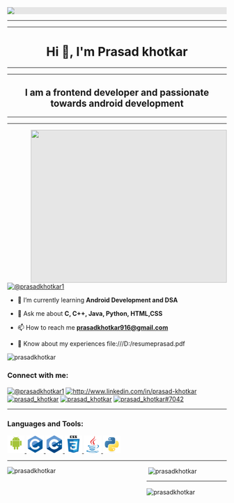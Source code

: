 <img style="display: block;-webkit-user-select: none;margin: auto;cursor: zoom-in;background-color: hsl(0, 0%, 90%);" src="https://shailendraweb.com/wp-content/uploads/2019/01/android-app-banner-1.jpg">
<hr>
<hr>
<h1 align="center"><b>Hi 👋, I'm Prasad khotkar</b></h1>
<hr>
<hr>
<h2 align="center"></b>I am a frontend developer and passionate towards android development</b></h2>
<hr>
<hr>


<img style="display: block;-webkit-user-select: none;margin: auto;background-color: hsl(0, 0%, 90%);" src="https://media2.giphy.com/media/qgQUggAC3Pfv687qPC/giphy.gif?cid=790b76115ff225cc39b6bef71b70bb8b824b6e5f3d016d7f&rid=giphy.gif&ct=g" height="350px" width="450px" align="right">
<p align="left" > <a href="https://twitter.com/@prasadkhotkar1" target="blank"><img src="https://img.shields.io/twitter/follow/@prasadkhotkar1?logo=twitter&style=for-the-badge" alt="@prasadkhotkar1" /></a> </p>




- 🌱 I’m currently learning **Android Development and DSA**

- 💬 Ask me about **C, C++, Java, Python, HTML,CSS**

- 📫 How to reach me **prasadkhotkar916@gmail.com**

- 📄 Know about my experiences file:///D:/resumeprasad.pdf


<p align="left"> <img src="https://komarev.com/ghpvc/?username=prasadkhotkar&label=Profile%20views&color=0e75b6&style=flat" alt="prasadkhotkar" /> </p>


<!--<p align="left"> <a href="https://github.com/ryo-ma/github-profile-trophy"><img src="https://github-profile-trophy.vercel.app/?username=prasadkhotkar" alt="prasadkhotkar" /></a> </p> -->


<h3 align="left">Connect with me:</h3>
<p align="left">
<a href="https://twitter.com/@prasadkhotkar1" target="blank"><img align="center" src="https://raw.githubusercontent.com/rahuldkjain/github-profile-readme-generator/master/src/images/icons/Social/twitter.svg" alt="@prasadkhotkar1" height="30" width="40" /></a>
<a href="https://linkedin.com/in/http://www.linkedin.com/in/prasad-khotkar" target="blank"><img align="center" src="https://raw.githubusercontent.com/rahuldkjain/github-profile-readme-generator/master/src/images/icons/Social/linked-in-alt.svg" alt="http://www.linkedin.com/in/prasad-khotkar" height="30" width="40" /></a>
<a href="https://instagram.com/prasad_khotkar" target="blank"><img align="center" src="https://raw.githubusercontent.com/rahuldkjain/github-profile-readme-generator/master/src/images/icons/Social/instagram.svg" alt="prasad_khotkar" height="30" width="40" /></a>
<a href="https://www.leetcode.com/prasad_khotkar" target="blank"><img align="center" src="https://raw.githubusercontent.com/rahuldkjain/github-profile-readme-generator/master/src/images/icons/Social/leet-code.svg" alt="prasad_khotkar" height="30" width="40" /></a>
<a href="https://discord.gg/prasad_khotkar#7042" target="blank"><img align="center" src="https://raw.githubusercontent.com/rahuldkjain/github-profile-readme-generator/master/src/images/icons/Social/discord.svg" alt="prasad_khotkar#7042" height="30" width="40" /></a>
</p>
<hr>
<h3 align="left">Languages and Tools:</h3>
<p align="left"> <a href="https://developer.android.com" target="_blank" rel="noreferrer"> <img src="https://raw.githubusercontent.com/devicons/devicon/master/icons/android/android-original-wordmark.svg" alt="android" width="40" height="40"/> </a> <a href="https://www.cprogramming.com/" target="_blank" rel="noreferrer"> <img src="https://raw.githubusercontent.com/devicons/devicon/master/icons/c/c-original.svg" alt="c" width="40" height="40"/> </a> <a href="https://www.w3schools.com/cpp/" target="_blank" rel="noreferrer"> <img src="https://raw.githubusercontent.com/devicons/devicon/master/icons/cplusplus/cplusplus-original.svg" alt="cplusplus" width="40" height="40"/> </a> <a href="https://www.w3schools.com/css/" target="_blank" rel="noreferrer"> <img src="https://raw.githubusercontent.com/devicons/devicon/master/icons/css3/css3-original-wordmark.svg" alt="css3" width="40" height="40"/> </a> <a href="https://www.java.com" target="_blank" rel="noreferrer"> <img src="https://raw.githubusercontent.com/devicons/devicon/master/icons/java/java-original.svg" alt="java" width="40" height="40"/> </a> <a href="https://www.python.org" target="_blank" rel="noreferrer"> <img src="https://raw.githubusercontent.com/devicons/devicon/master/icons/python/python-original.svg" alt="python" width="40" height="40"/> </a> </p>
<hr>

<p><img align="left" src="https://github-readme-stats.vercel.app/api/top-langs?username=prasadkhotkar&show_icons=true&locale=en&layout=compact" alt="prasadkhotkar" / height="180px" width="320px"></p>

<p>&nbsp;<img align="center" src="https://github-readme-stats.vercel.app/api?username=prasadkhotkar&show_icons=true&locale=en" alt="prasadkhotkar" / height="175px" width="300px"></p>
<hr>

<p><img align="center" src="https://github-readme-streak-stats.herokuapp.com/?user=prasadkhotkar&" alt="prasadkhotkar" /></p>
